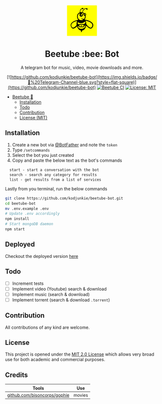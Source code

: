 <div align="center">

<img src="./assets/logo.png" alt="Logo" height="100" width="auto"></a>

</div>

<h1 align="center">Beetube :bee: Bot</h1>

<div align="center">

A telegram bot for music, video, movie downloads and more.

[![https://github.com/kodjunkie/beetube-bot](https://img.shields.io/badge/💬%20Telegram-Channel-blue.svg?style=flat-square)](https://github.com/kodjunkie/beetube-bot) [![Beetube CI](https://github.com/kodjunkie/beetube-bot/workflows/Beetube%20CI/badge.svg)](https://github.com/kodjunkie/beetube-bot/actions) <a href="https://github.com/kodjunkie/beetube-bot/blob/master/LICENSE"><img src="https://img.shields.io/badge/License-MIT-yellow.svg" alt="License: MIT" height="20"></a>

</div>

- [Beetube :bee:](#beetube)
  - [Installation](#installation)
  - [Todo](#todo)
  - [Contribution](#contribution)
  - [License (MIT)](#license-mit)

## Installation

1.  Create a new bot via [@BotFather](https://telegram.me/BotFather) and note the `token`
2.  Type `/setcommands`
3.  Select the bot you just created
4.  Copy and paste the below text as the bot's commands

```
  start - start a conversation with the bot
  search - search any category for results
  list - get results from a list of services
```

Lastly from you terminal, run the below commands

```bash
git clone https://github.com/kodjunkie/beetube-bot.git
cd beetube-bot
mv .env.example .env
# Update .env accordingly
npm install
# Start mongoDB daemon
npm start
```

## Deployed

Checkout the deployed version [here](https://t.me/Beetube_bot)

## Todo

- [ ] Increment tests
- [ ] Implement video (Youtube) search & download
- [ ] Implement music (search & download)
- [ ] Implement torrent (search & download `.torrent`)

## Contribution

All contributions of any kind are welcome.

## License

This project is opened under the [MIT 2.0 License](https://github.com/kodjunkie/beetube-bot/blob/master/LICENSE) which allows very broad use for both academic and commercial purposes.

## Credits

| Tools                                                                | Use    |
| -------------------------------------------------------------------- | ------ |
| [github.com/bisoncorps/gophie](https://github.com/bisoncorps/gophie) | movies |
